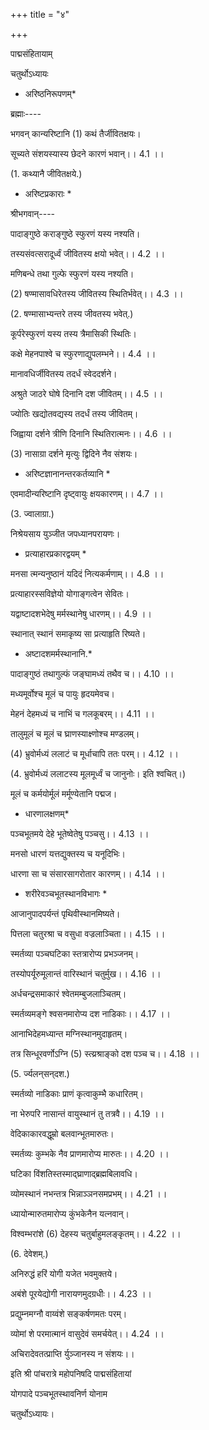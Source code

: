 +++
title = "४"

+++

पाद्मसंहितायाम्

चतुर्थोऽध्यायः

* अरिष्ठनिरूपणम्*

ब्रह्माः----

भगवन् कान्यरिष्टानि (1) कथं तैर्जीवितक्षयः।

सूच्यते संशयस्यास्य छेदने कारणं भवान्।। 4.1 ।।

(1. कथ्यानै जीवितक्षये.)

* अरिष्टप्रकाराः *

श्रीभगवान्----

पादाङ्गुष्ठे कराङ्गुष्ठे स्फुरणं यस्य नश्यति।

तस्यसंवत्सरादूर्ध्वं जीवितस्य क्षयो भवेत्।। 4.2 ।।

मणिबन्धे तथा गुल्फे स्फुरणं यस्य नश्यति।

(2) षण्मासावधिरेतस्य जीवितस्य स्थितिर्भवेत्।। 4.3 ।।

(2. षण्मासाभ्यन्तरे तस्य जीवतस्य भवेत्.)

कूर्परेस्फुरणं यस्य तस्य त्रैमासिकी स्थितिः।

कक्षे मेहनपाश्वे च स्फुरणाद्युपलम्भने।। 4.4 ।।

मानावधिर्जीवितस्य तदर्धं स्वेददर्शने।

अश्रुते जाठरे घोषे दिनानि दश जीवितम्।। 4.5 ।।

ज्योतिः खद्योतवद्यस्य तदर्धं तस्य जीवितम्।

जिह्वाया दर्शने त्रीणि दिनानि स्थितिरात्मनः।। 4.6 ।।

(3) नासाग्रा दर्शने मृत्युः द्विदिने नैव संशयः।

* अरिष्टज्ञानानन्तरकर्तव्यानि *

एवमादीन्यरिष्टानि दृष्ट्वायुः क्षयकारणम्।। 4.7 ।।

(3. ज्वालाग्रा.)

निश्रेयसाय युञ्जीत जपध्यानपरायणः।

* प्रत्याहारप्रकारद्वयम् *

मनसा त्मन्यनुष्ठानं यदिदं नित्यकर्मणाम्।। 4.8 ।।

प्रत्याहारस्सविज्ञेयो योगाङ्गत्वेन सेवितः।

यद्वाष्टादशभेदेषु मर्मस्थानेषु धारणम्।। 4.9 ।।

स्थानात् स्थानं समाकृष्य सा प्रत्याहृति रिष्यते।

* अष्टादशमर्मस्थानानि.*

पादाङ्गुष्ठं तथागुल्फं जङ्घामध्यं तथैव च।। 4.10 ।।

मध्यमूर्वोश्च मूलं च पायुः हृदयमेवच।

मेहनं देहमध्यं च नाभिं च गलकूबरम्।। 4.11 ।।

तालुमूलं च मूलं च घ्राणस्याक्ष्णोश्च मण्‍डलम्।

(4) भ्रुवोर्मध्यं ललाटं च मूर्धाचापि ततः परम्।। 4.12 ।।

(4. भ्रुवोर्मध्यं ललाटस्य मूलमूर्ध्वं च जानुनोः। इति श्वचित्।)

मूलं च कर्मयोर्मूलं मर्मूण्येतानि पद्मज।

* धारणालक्षणम्*

पञ्चभूतमये देहे भूतेष्वेतेषु पञ्चसु।। 4.13 ।।

मनसो धारणं यत्तद्युक्तस्य च यनूदिभिः।

धारणा सा च संसारसागरोतार कारणम्।। 4.14 ।।

* शरीरेवञ्चभूतस्थानविभागः *

आजानुपादपर्यन्तं पृथिवीस्थानमिष्यते।

पित्तला चतुरश्रा च वसुधा वज्रलाञ्चिता।। 4.15 ।।

स्मर्तव्या पञ्चघटिका स्तत्रारोप्य प्रभञ्जनम्।

तस्योपर्यूरुमूलान्तं वारिस्थानं चतुर्मुख।। 4.16 ।।

अर्धचन्द्रसमाकारं श्वेतमम्बुजलाञ्चितम्।

स्मर्तव्यमङ्गे श्वसनमारोप्य दश नाडिकाः।। 4.17 ।।

आनाभिदेहमध्यान्त मग्निस्थानमुदाहृतम्।

तत्र सिन्धूरवर्णोऽग्नि (5) स्त्य्रश्राङ्को दश पञ्च च।। 4.18 ।।

(5. र्ज्यलन्‌सन्‌दश.)

स्मर्तव्यो नाडिकाः प्राणं कृत्वाकुम्भै कधारितम्।

ना भेरुपरि नासान्तं वायुस्थानं तु तत्रवै।। 4.19 ।।

वेदिकाकारवद्धूम्रो बलवान्भूतमारुतः।

स्मर्तव्यः कुम्भके नैव प्राणमारोप्य मारुतः।। 4.20 ।।

घटिका विंशतिस्तस्माद्घ्राणाद्ब्रह्मबिलावधि।

व्योमस्थानं नभन्तत्र भिन्नाञ्ञनसमप्रभम्।। 4.21 ।।

ध्यायोन्मारुतमारोप्य कुंभकेनैन यत्नवान्।

विश्वम्भरांशे (6) देहस्य चतुर्बाहुमलङ्कृतम्।। 4.22 ।।

(6. देवेशम्.)

अनिरुद्धं हरिं योगी यजेत भवमुक्तये।

अबंशे पूरयेद्योगी नारायणमुदग्रधीः।। 4.23 ।।

प्रद्युम्नमग्नौ वाय्वंशे सङ्कर्षणमतः परम्।

व्योमां शे परमात्मानं वासुदेवं समर्चयेत्।। 4.24 ।।

अचिरादेवतत्प्राप्ति र्युञ्जानस्य न संशयः।।

इति श्री पांचरात्रे महोपनिषदि पाद्मसंहितायां

योगपादे पञ्चभूतस्थावनिर्ण योनाम

चतुर्थोऽध्यायः।
